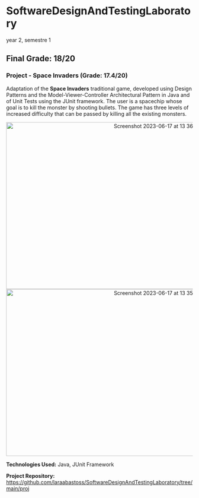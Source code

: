 # SoftwareDesignAndTestingLaboratory

year 2, semestre 1

## Final Grade: 18/20

### Project - Space Invaders (Grade: 17.4/20)

Adaptation of the **Space Invaders** traditional game, developed using Design Patterns and the Model-Viewer-Controller Architectural Pattern in Java and of Unit Tests using the JUnit framework. The user is a spacechip whose goal is to kill the monster by shooting bullets. The game has three levels of increased difficulty that can be passed by killing all the existing monsters.

<p align="center">
<img width="800" height="450" alt="Screenshot 2023-06-17 at 13 36 25" src="https://github.com/laraabastoss/SoftwareDesignAndTestingLaboratory/assets/92671491/89d211e3-d5d4-4c0c-82c3-424af8795739"  >
  
<img width="800" height="450" alt="Screenshot 2023-06-17 at 13 35 53" src="https://github.com/laraabastoss/SoftwareDesignAndTestingLaboratory/assets/92671491/4f57d2ab-c0f1-42c1-8b6d-ecfacafe3401">
  
</p>

**Technologies Used:** Java, JUnit Framework


**Project Repository:**  https://github.com/laraabastoss/SoftwareDesignAndTestingLaboratory/tree/main/proj



